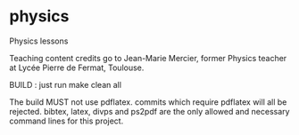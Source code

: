 # physics
Physics lessons 

Teaching content credits go to Jean-Marie Mercier, former Physics teacher at Lycée Pierre de Fermat, Toulouse. 



BUILD : just run make clean all



The build MUST not use pdflatex. 
commits which require pdflatex will all be rejected. 
bibtex, latex, divps and ps2pdf are the only allowed and necessary command lines for this project. 
